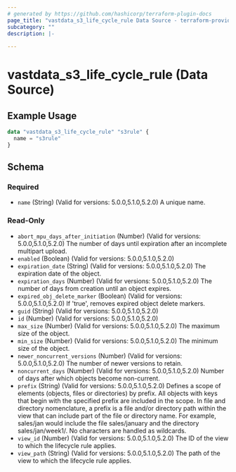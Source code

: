 ```yaml
---
# generated by https://github.com/hashicorp/terraform-plugin-docs
page_title: "vastdata_s3_life_cycle_rule Data Source - terraform-provider-vastdata"
subcategory: ""
description: |-
  
---
```


# vastdata_s3_life_cycle_rule (Data Source)



## Example Usage

```terraform
data "vastdata_s3_life_cycle_rule" "s3rule" {
  name = "s3rule"
}
```

<!-- schema generated by tfplugindocs -->
## Schema

### Required

- `name` (String) (Valid for versions: 5.0.0,5.1.0,5.2.0) A unique name.

### Read-Only

- `abort_mpu_days_after_initiation` (Number) (Valid for versions: 5.0.0,5.1.0,5.2.0) The number of days until expiration after an incomplete multipart upload.
- `enabled` (Boolean) (Valid for versions: 5.0.0,5.1.0,5.2.0)
- `expiration_date` (String) (Valid for versions: 5.0.0,5.1.0,5.2.0) The expiration date of the object.
- `expiration_days` (Number) (Valid for versions: 5.0.0,5.1.0,5.2.0) The number of days from creation until an object expires.
- `expired_obj_delete_marker` (Boolean) (Valid for versions: 5.0.0,5.1.0,5.2.0) If 'true', removes expired object delete markers.
- `guid` (String) (Valid for versions: 5.0.0,5.1.0,5.2.0)
- `id` (Number) (Valid for versions: 5.0.0,5.1.0,5.2.0)
- `max_size` (Number) (Valid for versions: 5.0.0,5.1.0,5.2.0) The maximum size of the object.
- `min_size` (Number) (Valid for versions: 5.0.0,5.1.0,5.2.0) The minimum size of the object.
- `newer_noncurrent_versions` (Number) (Valid for versions: 5.0.0,5.1.0,5.2.0) The number of newer versions to retain.
- `noncurrent_days` (Number) (Valid for versions: 5.0.0,5.1.0,5.2.0) Number of days after which objects become non-current.
- `prefix` (String) (Valid for versions: 5.0.0,5.1.0,5.2.0) Defines a scope of elements (objects, files or directories) by prefix. All objects with keys that begin with the specified prefix are included in the scope. In file and directory nomenclature, a prefix is a file and/or directory path within the view that can include part of the file or directory name. For example, sales/jan would include the file sales/january and the directory sales/jan/week1/. No characters are handled as wildcards.
- `view_id` (Number) (Valid for versions: 5.0.0,5.1.0,5.2.0) The ID of the view to which the lifecycle rule applies.
- `view_path` (String) (Valid for versions: 5.0.0,5.1.0,5.2.0) The path of the view to which the lifecycle rule applies.
